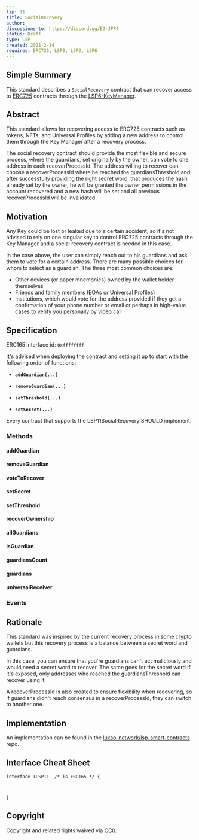 ```yaml
---
lip: 11
title: SocialRecovery
author: 
discussions-to: https://discord.gg/E2rJPP4
status: Draft
type: LSP
created: 2021-2-14
requires: ERC725, LSP0, LSP2, LSP6
---
```


## Simple Summary
This standard describes a `SocialRecovery` contract that can recover access to [ERC725](#) contracts through the [LSP6-KeyManager](#).

## Abstract
This standard allows for recovering access to ERC725 contracts such as tokens, NFTs, and Universal Profiles by adding a new address to control them through the Key Manager after a recovery process.

The social recovery contract should provide the most flexible and secure process, where the guardians, set originally by the owner, can vote to one address in each recoverProcessId. The address willing to recover can choose a recoverProcessId where he reached the guardiansThreshold and after successfully providing the right secret word, that produces the hash already set by the owner, he will be granted the owner permissions in the account recovered and a new hash will be set and all previous recoverProcessId will be invalidated.

## Motivation
Any Key could be lost or leaked due to a certain accident, so it's not advised to rely on one singular key to control ERC725 contracts through the Key Manager and a social recovery contract is needed in this case.

In the case above, the user can simply reach out to his guardians and ask them to vote for a certain address. 
There are many possible choices for whom to select as a guardian. The three most common choices are:

- Other devices (or paper mnemonics) owned by the wallet holder themselves
- Friends and family members (EOAs or Universal Profiles)
- Institutions, which would vote for the address provided if they get a confirmation of your phone number or email or perhaps in high-value cases to verify you personally by video call

## Specification

ERC165 interface id: `0xffffffff`

It's advised when deploying the contract and setting it up to start with the following order of functions:

- **`addGuardian(...)`**

- **`removeGuardian(...)`**

- **`setThreshold(...)`**

- **`setSecret(...)`**

Every contract that supports the LSP11SocialRecovery SHOULD implement:

### Methods

#### addGuardian

#### removeGuardian

#### voteToRecover

#### setSecret

#### setThreshold

#### recoverOwnership

#### allGuardians

#### isGuardian

#### guardiansCount

#### guardians

#### universalReceiver


### Events

## Rationale

This standard was inspired by the current recovery process in some crypto wallets but this recovery process is a balance between a secret word and guardians.

In this case, you can ensure that you're guardians can't act maliciously and would need a secret word to recover. The same goes for the secret word if it's exposed, only addresses who reached the guardiansThreshold can recover using it.

A recoverProcessId is also created to ensure flexibility when recovering, so if guardians didn't reach consensus in a recoverProcessId, they can switch to another one. 

## Implementation

An implementation can be found in the [lukso-network/lsp-smart-contracts](https://github.com/lukso-network/lsp-smart-contracts/tree/main/contracts/LSP11SocialRecovery/) repo.

## Interface Cheat Sheet

```solidity
interface ILSP11  /* is ERC165 */ {
         
    
    
}
```

## Copyright
Copyright and related rights waived via [CC0](https://creativecommons.org/publicdomain/zero/1.0/).
